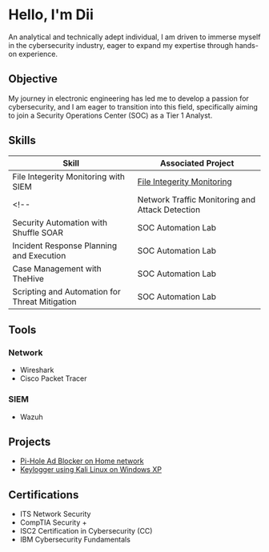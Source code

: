 # Hello, I'm Dii

An analytical and technically adept individual, I am driven to immerse myself in the cybersecurity industry, eager to expand my expertise through hands-on experience.

## Objective
My journey in electronic engineering has led me to develop a passion for cybersecurity, and I am eager to transition into this field, specifically aiming to join a Security Operations Center (SOC) as a Tier 1 Analyst.

## Skills

| Skill                                         | Associated Project         |
|-----------------------------------------------|----------------------------|
| File Integerity Monitoring with SIEM          | <a href="https://github.com/dilocho/File-Intergrity-Monitoring">File Integerity Monitoring</a>|
<!--| Network Traffic Monitoring and Attack Detection | <a href="https://google.com">Detection Lab</a>| 
| Security Automation with Shuffle SOAR         | SOC Automation Lab|
| Incident Response Planning and Execution      | SOC Automation Lab|
| Case Management with TheHive                  | SOC Automation Lab|
| Scripting and Automation for Threat Mitigation | SOC Automation Lab| --->

## Tools
### Network
- Wireshark
- Cisco Packet Tracer

### SIEM
- Wazuh


## Projects
- <a href = "https://github.com/dilocho/Pi-Hole-Adblocker/blob/main/README.md">Pi-Hole Ad Blocker on Home network</a>
- <a href = "https://github.com/dilocho/Keylogger/blob/main/README.md">Keylogger using Kali Linux on Windows XP</a>

## Certifications
 - ITS Network Security 
 - CompTIA Security +
 - ISC2 Certification in Cybersecurity (CC)
 - IBM Cybersecurity Fundamentals
